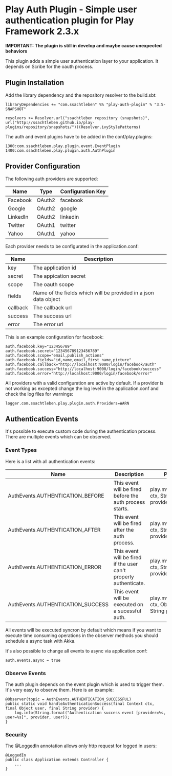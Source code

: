 # Play Auth Plugin - Simple user authentication plugin for Play Framework 2.3.x

**IMPORTANT: The plugin is still in develop and maybe cause unexpected behaviors**

This plugin adds a simple user authentication layer to your application. It depends on Scribe for the oauth process.

## Plugin Installation

Add the library dependency and the repository resolver to the build.sbt:

```
libraryDependencies += "com.ssachtleben" %% "play-auth-plugin" % "3.5-SNAPSHOT"

resolvers += Resolver.url("ssachtleben repository (snapshots)", url("http://ssachtleben.github.io/play-plugins/repository/snapshots/"))(Resolver.ivyStylePatterns)
```

The auth and event plugins have to be added in the conf/play.plugins:

```
1300:com.ssachtleben.play.plugin.event.EventPlugin
1400:com.ssachtleben.play.plugin.auth.AuthPlugin
```


## Provider Configuration

The following auth providers are supported:

| Name     | Type   | Configuration Key |
| ---------| -------| ----------------- |
| Facebook | OAuth2 | facebook          |
| Google   | OAuth2 | google			|
| LinkedIn | OAuth2 | linkedin			|
| Twitter  | OAuth1 | twitter			|
| Yahoo    | OAuth1 | yahoo				|

Each provider needs to be configurated in the application.conf:

| Name     | Description                                                     |
| ---------| --------------------------------------------------------------- |
| key      | The application id                                              |
| secret   | The appication secret                                           |
| scope    | The oauth scope                                                 |
| fields   | Name of the fields which will be provided in a json data object |
| callback | The callback url                                                |
| success  | The success url                                                 |
| error    | The error url                                                   |

This is an example configuration for facebook:

```
auth.facebook.key="123456789"
auth.facebook.secret="123456789123456789"
auth.facebook.scope="email,publish_actions"
auth.facebook.fields="id,name,email,first_name,picture"
auth.facebook.callback="http://localhost:9000/login/facebook/auth"
auth.facebook.success="http://localhost:9000/login/facebook/success"
auth.facebook.error="http://localhost:9000/login/facebook/error"
```

All providers with a valid configuration are active by default. If a provider is not working as excepted change the log level in the application.conf and check the log files for warnings:

```
logger.com.ssachtleben.play.plugin.auth.Providers=WARN
```

## Authentication Events

It's possible to execute custom code during the authentication process. There are multiple events which can be observed.

### Event Types

Here is a list with all authentication events:

| Name                                 | Description                                                       | Parameter      							                |
| ------------------------------------ | ----------------------------------------------------------------- | ---------------------------------------------------------- |
| AuthEvents.AUTHENTICATION_BEFORE     | This event will be fired before the auth process starts.          | play.mvc.Http.Context ctx, String providerKey              |
| AuthEvents.AUTHENTICATION_AFTER      | This event will be fired after the auth process.                  | play.mvc.Http.Context ctx, String providerKey              |
| AuthEvents.AUTHENTICATION_ERROR      | This event will be fired if the user can't properly authenticate. | play.mvc.Http.Context ctx, String providerKey              |
| AuthEvents.AUTHENTICATION_SUCCESS    | This event will be executed on a sucessful auth.                  | play.mvc.Http.Context ctx, Object user, String providerKey |

All events will be executed syncron by default which means if you want to execute time consuming operations in the observer methods you should schedule a async task with Akka.

It's also possible to change all events to async via application.conf: 

```
auth.events.async = true
```

### Observe Events

The auth plugin depends on the event plugin which is used to trigger them. It's very easy to observe them. Here is an example:

```
@Observer(topic = AuthEvents.AUTHENTICATION_SUCCESSFUL)
public static void handleAuthenticationSuccess(final Context ctx, final Object user, final String provider) {
    log.info(String.format("Authentication success event [provider=%s, user=%s]", provider, user));
}
```

### Security

The @LoggedIn annotation allows only http request for logged in users:

```
@LoggedIn
public class Application extends Controller {
	...
}
```
